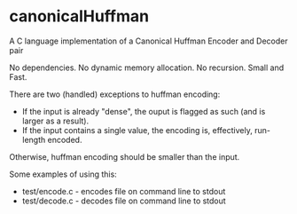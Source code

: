 # canonicalHuffman
A C language implementation of a Canonical Huffman Encoder and Decoder pair

No dependencies. No dynamic memory allocation. No recursion. Small and Fast.

There are two (handled) exceptions to huffman encoding:

* If the input is already "dense", the ouput is flagged as such (and is larger as a result).
* If the input contains a single value, the encoding is, effectively, run-length encoded.

Otherwise, huffman encoding should be smaller than the input.

Some examples of using this:

* test/encode.c - encodes file on command line to stdout
* test/decode.c - decodes file on command line to stdout
